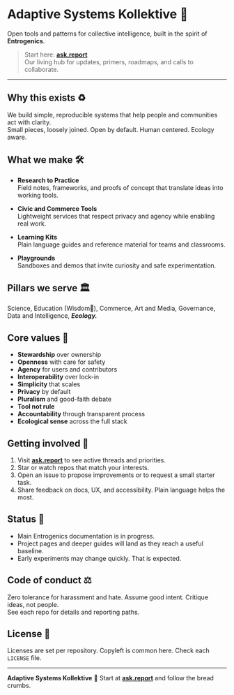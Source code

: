 # Adaptive Systems Kollektive 🧿

Open tools and patterns for collective intelligence, built in the spirit of **Entrogenics**.

> Start here: **[ask.report](https://ask.report)**  
> Our living hub for updates, primers, roadmaps, and calls to collaborate.

---

## Why this exists ♻️

We build simple, reproducible systems that help people and communities act with clarity.  
Small pieces, loosely joined. Open by default. Human centered. Ecology aware.

## What we make 🛠️

- **Research to Practice**  
  Field notes, frameworks, and proofs of concept that translate ideas into working tools.

- **Civic and Commerce Tools**  
  Lightweight services that respect privacy and agency while enabling real work.

- **Learning Kits**  
  Plain language guides and reference material for teams and classrooms.

- **Playgrounds**  
  Sandboxes and demos that invite curiosity and safe experimentation.

## Pillars we serve 🏛️

Science, Education (Wisdom🦉), Commerce, Art and Media, Governance, Data and Intelligence, ***Ecology.***

## Core values 🧬

- **Stewardship** over ownership  
- **Openness** with care for safety  
- **Agency** for users and contributors  
- **Interoperability** over lock-in  
- **Simplicity** that scales  
- **Privacy** by default  
- **Pluralism** and good-faith debate  
- **Tool not rule**  
- **Accountability** through transparent process  
- **Ecological sense** across the full stack

## Getting involved 💬

1. Visit **[ask.report](https://ask.report)** to see active threads and priorities.  
2. Star or watch repos that match your interests.  
3. Open an issue to propose improvements or to request a small starter task.  
4. Share feedback on docs, UX, and accessibility. Plain language helps the most.

## Status 🎯

- Main Entrogenics documentation is in progress.  
- Project pages and deeper guides will land as they reach a useful baseline.  
- Early experiments may change quickly. That is expected.

## Code of conduct  ⚖️

Zero tolerance for harassment and hate. Assume good intent. Critique ideas, not people.  
See each repo for details and reporting paths.

## License 🧾

Licenses are set per repository. Copyleft is common here. Check each `LICENSE` file.

---

**Adaptive Systems Kollektive**   🧿
Start at **[ask.report](https://ask.report)** and follow the bread crumbs.
